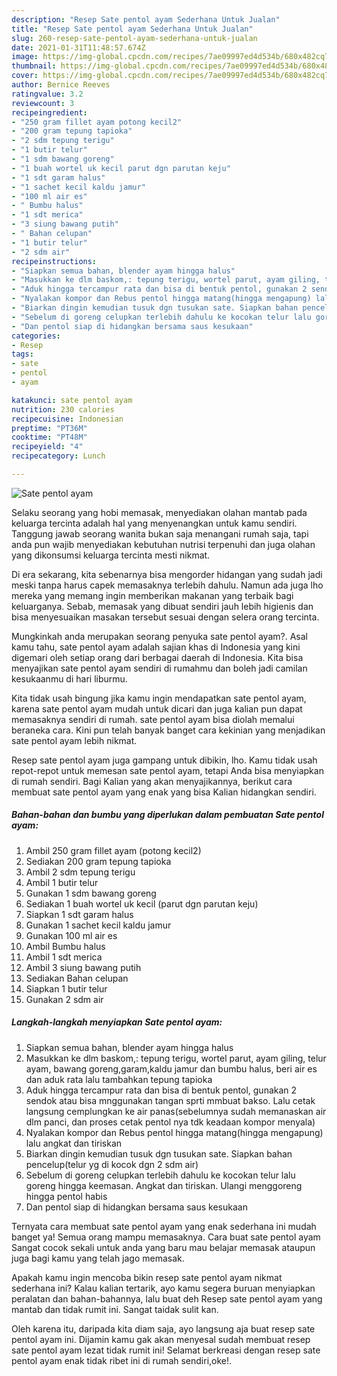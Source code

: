 ```yaml
---
description: "Resep Sate pentol ayam Sederhana Untuk Jualan"
title: "Resep Sate pentol ayam Sederhana Untuk Jualan"
slug: 260-resep-sate-pentol-ayam-sederhana-untuk-jualan
date: 2021-01-31T11:48:57.674Z
image: https://img-global.cpcdn.com/recipes/7ae09997ed4d534b/680x482cq70/sate-pentol-ayam-foto-resep-utama.jpg
thumbnail: https://img-global.cpcdn.com/recipes/7ae09997ed4d534b/680x482cq70/sate-pentol-ayam-foto-resep-utama.jpg
cover: https://img-global.cpcdn.com/recipes/7ae09997ed4d534b/680x482cq70/sate-pentol-ayam-foto-resep-utama.jpg
author: Bernice Reeves
ratingvalue: 3.2
reviewcount: 3
recipeingredient:
- "250 gram fillet ayam potong kecil2"
- "200 gram tepung tapioka"
- "2 sdm tepung terigu"
- "1 butir telur"
- "1 sdm bawang goreng"
- "1 buah wortel uk kecil parut dgn parutan keju"
- "1 sdt garam halus"
- "1 sachet kecil kaldu jamur"
- "100 ml air es"
- " Bumbu halus"
- "1 sdt merica"
- "3 siung bawang putih"
- " Bahan celupan"
- "1 butir telur"
- "2 sdm air"
recipeinstructions:
- "Siapkan semua bahan, blender ayam hingga halus"
- "Masukkan ke dlm baskom,: tepung terigu, wortel parut, ayam giling, telur ayam, bawang goreng,garam,kaldu jamur dan bumbu halus, beri air es dan aduk rata lalu tambahkan tepung tapioka"
- "Aduk hingga tercampur rata dan bisa di bentuk pentol, gunakan 2 sendok atau bisa mnggunakan tangan sprti mmbuat bakso. Lalu cetak langsung cemplungkan ke air panas(sebelumnya sudah memanaskan air dlm panci, dan proses cetak pentol nya tdk keadaan kompor menyala)"
- "Nyalakan kompor dan Rebus pentol hingga matang(hingga mengapung) lalu angkat dan tiriskan"
- "Biarkan dingin kemudian tusuk dgn tusukan sate. Siapkan bahan pencelup(telur yg di kocok dgn 2 sdm air)"
- "Sebelum di goreng celupkan terlebih dahulu ke kocokan telur lalu goreng hingga keemasan. Angkat dan tiriskan. Ulangi menggoreng hingga pentol habis"
- "Dan pentol siap di hidangkan bersama saus kesukaan"
categories:
- Resep
tags:
- sate
- pentol
- ayam

katakunci: sate pentol ayam 
nutrition: 230 calories
recipecuisine: Indonesian
preptime: "PT36M"
cooktime: "PT48M"
recipeyield: "4"
recipecategory: Lunch

---
```



![Sate pentol ayam](https://img-global.cpcdn.com/recipes/7ae09997ed4d534b/680x482cq70/sate-pentol-ayam-foto-resep-utama.jpg)

Selaku seorang yang hobi memasak, menyediakan olahan mantab pada keluarga tercinta adalah hal yang menyenangkan untuk kamu sendiri. Tanggung jawab seorang  wanita bukan saja menangani rumah saja, tapi anda pun wajib menyediakan kebutuhan nutrisi terpenuhi dan juga olahan yang dikonsumsi keluarga tercinta mesti nikmat.

Di era  sekarang, kita sebenarnya bisa mengorder hidangan yang sudah jadi meski tanpa harus capek memasaknya terlebih dahulu. Namun ada juga lho mereka yang memang ingin memberikan makanan yang terbaik bagi keluarganya. Sebab, memasak yang dibuat sendiri jauh lebih higienis dan bisa menyesuaikan masakan tersebut sesuai dengan selera orang tercinta. 



Mungkinkah anda merupakan seorang penyuka sate pentol ayam?. Asal kamu tahu, sate pentol ayam adalah sajian khas di Indonesia yang kini digemari oleh setiap orang dari berbagai daerah di Indonesia. Kita bisa menyajikan sate pentol ayam sendiri di rumahmu dan boleh jadi camilan kesukaanmu di hari liburmu.

Kita tidak usah bingung jika kamu ingin mendapatkan sate pentol ayam, karena sate pentol ayam mudah untuk dicari dan juga kalian pun dapat memasaknya sendiri di rumah. sate pentol ayam bisa diolah memalui beraneka cara. Kini pun telah banyak banget cara kekinian yang menjadikan sate pentol ayam lebih nikmat.

Resep sate pentol ayam juga gampang untuk dibikin, lho. Kamu tidak usah repot-repot untuk memesan sate pentol ayam, tetapi Anda bisa menyiapkan di rumah sendiri. Bagi Kalian yang akan menyajikannya, berikut cara membuat sate pentol ayam yang enak yang bisa Kalian hidangkan sendiri.

<!--inarticleads1-->

##### Bahan-bahan dan bumbu yang diperlukan dalam pembuatan Sate pentol ayam:

1. Ambil 250 gram fillet ayam (potong kecil2)
1. Sediakan 200 gram tepung tapioka
1. Ambil 2 sdm tepung terigu
1. Ambil 1 butir telur
1. Gunakan 1 sdm bawang goreng
1. Sediakan 1 buah wortel uk kecil (parut dgn parutan keju)
1. Siapkan 1 sdt garam halus
1. Gunakan 1 sachet kecil kaldu jamur
1. Gunakan 100 ml air es
1. Ambil  Bumbu halus
1. Ambil 1 sdt merica
1. Ambil 3 siung bawang putih
1. Sediakan  Bahan celupan
1. Siapkan 1 butir telur
1. Gunakan 2 sdm air




<!--inarticleads2-->

##### Langkah-langkah menyiapkan Sate pentol ayam:

1. Siapkan semua bahan, blender ayam hingga halus
1. Masukkan ke dlm baskom,: tepung terigu, wortel parut, ayam giling, telur ayam, bawang goreng,garam,kaldu jamur dan bumbu halus, beri air es dan aduk rata lalu tambahkan tepung tapioka
1. Aduk hingga tercampur rata dan bisa di bentuk pentol, gunakan 2 sendok atau bisa mnggunakan tangan sprti mmbuat bakso. Lalu cetak langsung cemplungkan ke air panas(sebelumnya sudah memanaskan air dlm panci, dan proses cetak pentol nya tdk keadaan kompor menyala)
1. Nyalakan kompor dan Rebus pentol hingga matang(hingga mengapung) lalu angkat dan tiriskan
1. Biarkan dingin kemudian tusuk dgn tusukan sate. Siapkan bahan pencelup(telur yg di kocok dgn 2 sdm air)
1. Sebelum di goreng celupkan terlebih dahulu ke kocokan telur lalu goreng hingga keemasan. Angkat dan tiriskan. Ulangi menggoreng hingga pentol habis
1. Dan pentol siap di hidangkan bersama saus kesukaan




Ternyata cara membuat sate pentol ayam yang enak sederhana ini mudah banget ya! Semua orang mampu memasaknya. Cara buat sate pentol ayam Sangat cocok sekali untuk anda yang baru mau belajar memasak ataupun juga bagi kamu yang telah jago memasak.

Apakah kamu ingin mencoba bikin resep sate pentol ayam nikmat sederhana ini? Kalau kalian tertarik, ayo kamu segera buruan menyiapkan peralatan dan bahan-bahannya, lalu buat deh Resep sate pentol ayam yang mantab dan tidak rumit ini. Sangat taidak sulit kan. 

Oleh karena itu, daripada kita diam saja, ayo langsung aja buat resep sate pentol ayam ini. Dijamin kamu gak akan menyesal sudah membuat resep sate pentol ayam lezat tidak rumit ini! Selamat berkreasi dengan resep sate pentol ayam enak tidak ribet ini di rumah sendiri,oke!.

